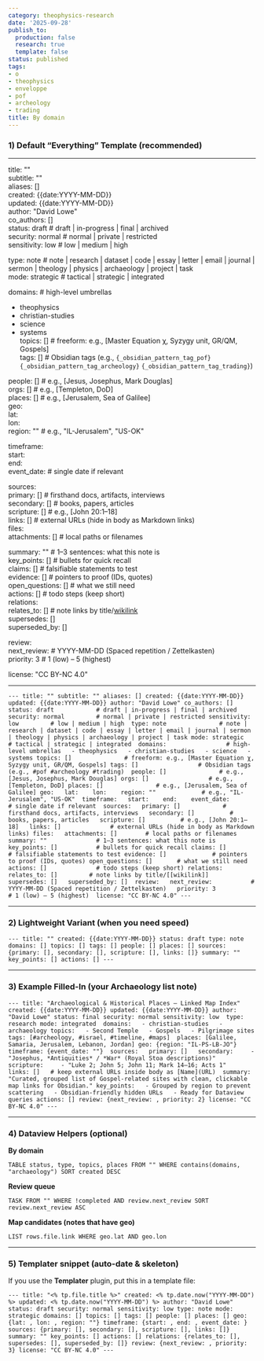```yaml
---
category: theophysics-research
date: '2025-09-28'
publish_to:
  production: false
  research: true
  template: false
status: published
tags:
- o
- theophysics
- enveloppe
- pof
- archeology
- trading
title: By domain
---
```

   
### 1) Default “Everything” Template (recommended)   
   
   
---   
title: ""   
subtitle: ""   
aliases: []   
created: {{date:YYYY-MM-DD}}   
updated: {{date:YYYY-MM-DD}}   
author: "David Lowe"   
co_authors: []   
status: draft            # draft | in-progress | final | archived   
security: normal         # normal | private | restricted   
sensitivity: low         # low | medium | high   
   
type: note               # note | research | dataset | code | essay | letter | email | journal | sermon | theology | physics | archaeology | project | task   
mode: strategic          # tactical | strategic | integrated   
   
domains:                 # high-level umbrellas   
   
  - theophysics   
  - christian-studies   
  - science   
  - systems   
topics: []               # freeform: e.g., [Master Equation χ, Syzygy unit, GR/QM, Gospels]   
tags: []                 # Obsidian tags (e.g., `{_obsidian_pattern_tag_pof}` `{_obsidian_pattern_tag_archeology}` `{_obsidian_pattern_tag_trading}`)   
   
people: []               # e.g., [Jesus, Josephus, Mark Douglas]   
orgs: []                 # e.g., [Templeton, DoD]   
places: []               # e.g., [Jerusalem, Sea of Galilee]   
geo:   
  lat:    
  lon:    
  region: ""             # e.g., "IL-Jerusalem", "US-OK"   
   
timeframe:   
  start:    
  end:    
  event_date:            # single date if relevant   
   
sources:   
  primary: []            # firsthand docs, artifacts, interviews   
  secondary: []          # books, papers, articles   
  scripture: []          # e.g., [John 20:1–18]   
  links: []              # external URLs (hide in body as Markdown links)   
files:   
  attachments: []        # local paths or filenames   
   
summary: ""              # 1–3 sentences: what this note is   
key_points: []           # bullets for quick recall   
claims: []               # falsifiable statements to test   
evidence: []             # pointers to proof (IDs, quotes)   
open_questions: []       # what we still need   
actions: []              # todo steps (keep short)   
relations:   
  relates_to: []         # note links by title/[wikilink](wikilink.md)   
  supersedes: []   
  superseded_by: []   
   
review:   
  next_review:           # YYYY-MM-DD (Spaced repetition / Zettelkasten)   
  priority: 3            # 1 (low) – 5 (highest)   
   
license: "CC BY-NC 4.0"   
   
---   
   
   
   
   
   
   
   
   
`--- title: "" subtitle: "" aliases: [] created: {{date:YYYY-MM-DD}} updated: {{date:YYYY-MM-DD}} author: "David Lowe" co_authors: [] status: draft            # draft | in-progress | final | archived security: normal         # normal | private | restricted sensitivity: low         # low | medium | high  type: note               # note | research | dataset | code | essay | letter | email | journal | sermon | theology | physics | archaeology | project | task mode: strategic          # tactical | strategic | integrated  domains:                 # high-level umbrellas   - theophysics   - christian-studies   - science   - systems topics: []               # freeform: e.g., [Master Equation χ, Syzygy unit, GR/QM, Gospels] tags: []                 # Obsidian tags (e.g., #pof #archeology #trading)  people: []               # e.g., [Jesus, Josephus, Mark Douglas] orgs: []                 # e.g., [Templeton, DoD] places: []               # e.g., [Jerusalem, Sea of Galilee] geo:   lat:    lon:    region: ""             # e.g., "IL-Jerusalem", "US-OK"  timeframe:   start:    end:    event_date:            # single date if relevant  sources:   primary: []            # firsthand docs, artifacts, interviews   secondary: []          # books, papers, articles   scripture: []          # e.g., [John 20:1–18]   links: []              # external URLs (hide in body as Markdown links) files:   attachments: []        # local paths or filenames  summary: ""              # 1–3 sentences: what this note is key_points: []           # bullets for quick recall claims: []               # falsifiable statements to test evidence: []             # pointers to proof (IDs, quotes) open_questions: []       # what we still need actions: []              # todo steps (keep short) relations:   relates_to: []         # note links by title/[[wikilink]]   supersedes: []   superseded_by: []  review:   next_review:           # YYYY-MM-DD (Spaced repetition / Zettelkasten)   priority: 3            # 1 (low) – 5 (highest)  license: "CC BY-NC 4.0" ---`   
   
   
---   
   
### 2) Lightweight Variant (when you need speed)   
   
`--- title: "" created: {{date:YYYY-MM-DD}} status: draft type: note domains: [] topics: [] tags: [] people: [] places: [] sources: {primary: [], secondary: [], scripture: [], links: []} summary: "" key_points: [] actions: [] ---`   
   
   
---   
   
### 3) Example Filled-In (your Archaeology list note)   
   
`--- title: "Archaeological & Historical Places — Linked Map Index" created: {{date:YYYY-MM-DD}} updated: {{date:YYYY-MM-DD}} author: "David Lowe" status: final security: normal sensitivity: low  type: research mode: integrated  domains:   - christian-studies   - archaeology topics:   - Second Temple   - Gospels   - Pilgrimage sites tags: [#archeology, #israel, #timeline, #maps]  places: [Galilee, Samaria, Jerusalem, Lebanon, Jordan] geo: {region: "IL-PS-LB-JO"} timeframe: {event_date: ""}  sources:   primary: []   secondary:     - "Josephus, *Antiquities* / *War* (Royal Stoa descriptions)"   scripture:     - "Luke 2; John 5; John 11; Mark 14–16; Acts 1"   links: []   # keep external URLs inside body as [Name](URL)  summary: "Curated, grouped list of Gospel-related sites with clean, clickable map links for Obsidian." key_points:   - Grouped by region to prevent scattering   - Obsidian-friendly hidden URLs   - Ready for Dataview queries actions: [] review: {next_review: , priority: 2} license: "CC BY-NC 4.0" ---`   
   
   
---   
   
### 4) Dataview Helpers (optional)   
   
**By domain**   
   
`TABLE status, type, topics, places FROM "" WHERE contains(domains, "archaeology") SORT created DESC`   
   
**Review queue**   
   
`TASK FROM "" WHERE !completed AND review.next_review SORT review.next_review ASC`   
   
**Map candidates (notes that have geo)**   
   
`LIST rows.file.link WHERE geo.lat AND geo.lon`   
   
   
---   
   
### 5) Templater snippet (auto-date & skeleton)   
   
If you use the **Templater** plugin, put this in a template file:   
   
`--- title: "<% tp.file.title %>" created: <% tp.date.now("YYYY-MM-DD") %> updated: <% tp.date.now("YYYY-MM-DD") %> author: "David Lowe" status: draft security: normal sensitivity: low type: note mode: strategic domains: [] topics: [] tags: [] people: [] places: [] geo: {lat: , lon: , region: ""} timeframe: {start: , end: , event_date: } sources: {primary: [], secondary: [], scripture: [], links: []} summary: "" key_points: [] actions: [] relations: {relates_to: [], supersedes: [], superseded_by: []} review: {next_review: , priority: 3} license: "CC BY-NC 4.0" ---`